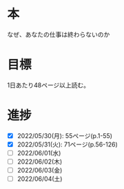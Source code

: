 # 本
なぜ、あなたの仕事は終わらないのか

# 目標
1日あたり48ページ以上読む。

# 進捗
- [x] 2022/05/30(月): 55ページ(p.1-55)
- [x] 2022/05/31(火): 71ページ(p.56-126)
- [ ] 2022/06/01(水)
- [ ] 2022/06/02(木)
- [ ] 2022/06/03(金)
- [ ] 2022/06/04(土)
